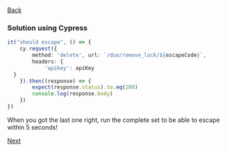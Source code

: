 [Back](../07.%20puzzle6.md)

###  Solution using Cypress
```typescript
it("should escape", () => {  
    cy.request({  
        method: 'delete', url: `/duo/remove_lock/${escapeCode}`,  
        headers: {  
            'apikey': apiKey  
  }  
    }).then((response) => {  
        expect(response.status).to.eq(200)  
        console.log(response.body)  
    })  
})
```
When you got the last one right, run the complete set to be able to escape within 5 seconds!

[Next](../08.%20end.md)
